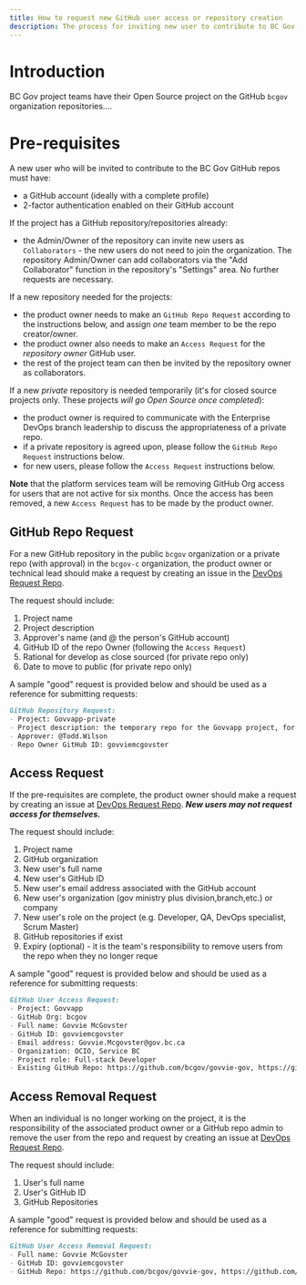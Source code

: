```yaml
---
title: How to request new GitHub user access or repository creation
description: The process for inviting new user to contribute to BC Gov GitHub Repositories.
---
```


# Introduction

BC Gov project teams have their Open Source project on the GitHub `bcgov` organization repositories....

# Pre-requisites

A new user who will be invited to contribute to the BC Gov GitHub repos must have:
- a GitHub account (ideally with a complete profile)
- 2-factor authentication enabled on their GitHub account

If the project has a GitHub repository/repositories already:
- the Admin/Owner of the repository can invite new users as `Collaborators` - the new users do not need to join the organization. The repository Admin/Owner can add collaborators via the "Add Collaborator" function in the repository's "Settings" area. No further requests are necessary.

If a new repository needed for the projects:
- the product owner needs to make an `GitHub Repo Request` according to the instructions below, and assign *one* team member to be the repo creator/owner.
- the product owner also needs to make an `Access Request` for the _repository owner_ GitHub user.
- the rest of the project team can then be invited by the repository owner as collaborators.

If a new *private* repository is needed temporarily (it's for closed source projects only. These projects _will go Open Source once completed_):
- the product owner is required to communicate with the Enterprise DevOps branch leadership to discuss the appropriateness of a private repo.
- if a private repository is agreed upon, please follow the `GitHub Repo Request` instructions below.
- for new users, please follow the `Access Request` instructions below.

**Note** that the platform services team will be removing GitHub Org access for users that are not active for six months. Once the access has been removed, a new `Access Request` has to be made by the product owner.



## GitHub Repo Request

For a new GitHub repository in the public `bcgov` organization or a private repo (with approval) in the `bcgov-c` organization, the product owner or technical lead should make a request by creating an issue in the [DevOps Request Repo](https://github.com/bcgov/devops-request-records).

The request should include:

1. Project name
1. Project description
1. Approver's name (and @ the person's GitHub account)
1. GitHub ID of the repo Owner (following the `Access Request`)
1. Rational for develop as close sourced (for private repo only)
1. Date to move to public (for private repo only)

A sample "good" request is provided below and should be used as a reference for submitting requests:

```markdown
GitHub Repository Request:
- Project: Govvapp-private
- Project description: the temporary repo for the Govvapp project, for bla
- Approver: @Todd.Wilson
- Repo Owner GitHub ID: govviemcgovster
```


## Access Request

If the pre-requisites are complete, the product owner should make a request by creating an issue at [DevOps Request Repo](https://github.com/bcgov/devops-request-records).
***New users may not request access for themselves.***

The request should include:

1. Project name
1. GitHub organization
1. New user's full name
1. New user's GitHub ID
1. New user's email address associated with the GitHub account
1. New user's organization (gov ministry plus division,branch,etc.) or company
1. New user's role on the project (e.g. Developer, QA, DevOps specialist, Scrum Master)
1. GitHub repositories if exist
1. Expiry (optional) - it is the team's responsibility to remove users from the repo when they no longer reque 

A sample "good" request is provided below and should be used as a reference for submitting requests:

```markdown
GitHub User Access Request:
- Project: Govvapp
- GitHub Org: bcgov
- Full name: Govvie McGovster
- GitHub ID: govviemcgovster
- Email address: Govvie.Mcgovster@gov.bc.ca
- Organization: OCIO, Service BC
- Project role: Full-stack Developer
- Existing GitHub Repo: https://github.com/bcgov/govvie-gov, https://github.com/bcgov/govviest-gov
```


## Access Removal Request

When an individual is no longer working on the project, it is the responsibility of the associated product owner or a GitHub repo admin to remove the user from the repo and request by creating an issue at [DevOps Request Repo](https://github.com/bcgov/devops-request-records).

The request should include:

1. User's full name
1. User's GitHub ID
1. GitHub Repositories

A sample "good" request is provided below and should be used as a reference for submitting requests:

```markdown
GitHub User Access Removal Request:
- Full name: Govvie McGovster
- GitHub ID: govviemcgovster
- GitHub Repo: https://github.com/bcgov/govvie-gov, https://github.com/bcgov/govviest-gov
```
